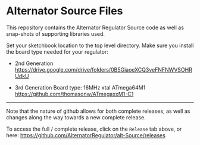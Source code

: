 # Alternator Source Files
This repository contains the Alternator Regulator Source code as well as snap-shots of supporting libraries used.

Set your sketchbook location to the top level directory. Make sure you install
the board type needed for your regulator:

- 2nd Generation
   https://drive.google.com/drive/folders/0B5GiaoeXCQ3veFNFNWVSOHRUdkU

- 3rd Generation
   Board type: 16MHz xtal ATmega64M1
   https://github.com/thomasonw/ATmegaxxM1-C1


-------
Note that the nature of github allows for both complete releases, as well as changes along the way towards a new complete release.

To access the full / complete release, click on the `Release` tab above, or here: 
 https://github.com/AlternatorRegulator/alt-Source/releases
